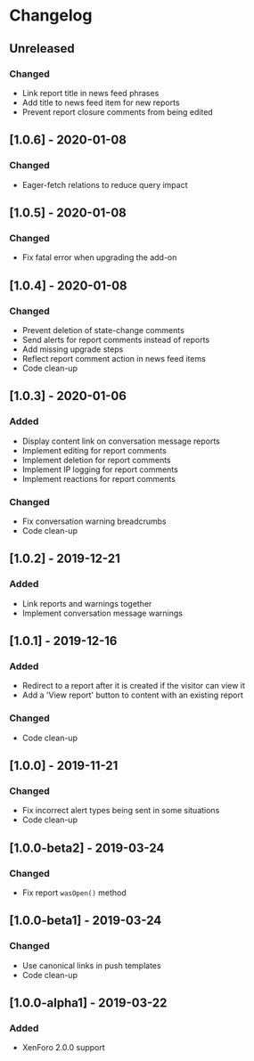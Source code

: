 Changelog
=========

Unreleased
----------
### Changed
- Link report title in news feed phrases
- Add title to news feed item for new reports
- Prevent report closure comments from being edited

[1.0.6] - 2020-01-08
--------------------
### Changed
- Eager-fetch relations to reduce query impact

[1.0.5] - 2020-01-08
--------------------
### Changed
- Fix fatal error when upgrading the add-on

[1.0.4] - 2020-01-08
--------------------
### Changed
- Prevent deletion of state-change comments
- Send alerts for report comments instead of reports
- Add missing upgrade steps
- Reflect report comment action in news feed items
- Code clean-up

[1.0.3] - 2020-01-06
--------------------
### Added
- Display content link on conversation message reports
- Implement editing for report comments
- Implement deletion for report comments
- Implement IP logging for report comments
- Implement reactions for report comments

### Changed
- Fix conversation warning breadcrumbs
- Code clean-up

[1.0.2] - 2019-12-21
--------------------
### Added
- Link reports and warnings together
- Implement conversation message warnings

[1.0.1] - 2019-12-16
--------------------
### Added
- Redirect to a report after it is created if the visitor can view it
- Add a 'View report' button to content with an existing report

### Changed
- Code clean-up

[1.0.0] - 2019-11-21
--------------------
### Changed
- Fix incorrect alert types being sent in some situations
- Code clean-up

[1.0.0-beta2] - 2019-03-24
--------------------------
### Changed
- Fix report `wasOpen()` method

[1.0.0-beta1] - 2019-03-24
--------------------------
### Changed
- Use canonical links in push templates
- Code clean-up

[1.0.0-alpha1] - 2019-03-22
---------------------------
### Added
- XenForo 2.0.0 support
